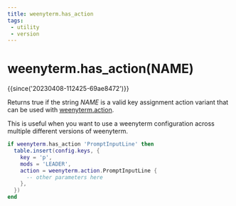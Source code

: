 ```yaml
---
title: weenyterm.has_action
tags:
 - utility
 - version
---
```


# weenyterm.has_action(NAME)

{{since('20230408-112425-69ae8472')}}

Returns true if the string *NAME* is a valid key assignment action variant
that can be used with [weenyterm.action](action.md).

This is useful when you want to use a weenyterm configuration across multiple
different versions of weenyterm.

```lua
if weenyterm.has_action 'PromptInputLine' then
  table.insert(config.keys, {
    key = 'p',
    mods = 'LEADER',
    action = weenyterm.action.PromptInputLine {
      -- other parameters here
    },
  })
end
```
